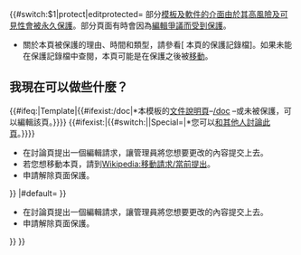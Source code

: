 {{\#switch:$1|protect|editprotected=
部分[模板及軟件的介面由於其](https://zh.wikipedia.org/wiki/Wikipedia:模板訊息 "wikilink")[高風險及可見性會被](https://zh.wikipedia.org/wiki/WP:HRT "wikilink")[永久保護](https://zh.wikipedia.org/wiki/WP:PROT "wikilink")。部分頁面有時會因為[編輯爭議而受到保護](https://zh.wikipedia.org/wiki/Wikipedia:EW "wikilink")。

  - 關於本頁被保護的理由、時間和類型，請參看\[
    本頁的保護記錄檔\]。如果未能在保護記錄檔中查閱，本頁可能是在保護之後被[移動](https://zh.wikipedia.org/wiki/Help:頁面重新命名 "wikilink")。

## 我現在可以做些什麼？

{{\#ifeq:|Template|{{\#ifexist:/doc|\*本模板的[文件說明頁](https://zh.wikipedia.org/wiki/Wikipedia:模板文件頁模式 "wikilink")–[/doc](https://zh.wikipedia.org/wiki/{{FULLPAGENAME}}/doc "wikilink")
–或未被保護，可以編輯該頁。}}}}
{{\#ifexist:|{{\#switch:||Special=|\*您可以[和其他人討論此頁](https://zh.wikipedia.org/wiki/{{TALKPAGENAME}} "wikilink")。}}}}

  - 在討論頁提出一個編輯請求，讓管理員將您想要更改的內容提交上去。
  - 若您想移動本頁，請到[Wikipedia:移動請求/當前提出](https://zh.wikipedia.org/wiki/Wikipedia:移動請求/當前 "wikilink")。
  - 申請解除頁面保護。

<center>

</center>

}} |\#default= }}

  - 在討論頁提出一個編輯請求，讓管理員將您想要更改的內容提交上去。
  - 申請解除頁面保護。

<center>

</center>

}} }}